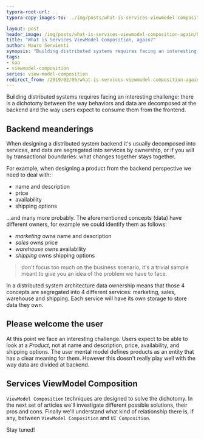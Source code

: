 ```yaml
---
typora-root-url: ..
typora-copy-images-to: ../img/posts/what-is-services-viewmodel-composition-again

layout: post
header_image: /img/posts/what-is-services-viewmodel-composition-again/header.jpg
title: "What is Services ViewModel Composition, again?"
author: Mauro Servienti
synopsis: "Building distributed systems requires facing an interesting challenge: there is a dichotomy between the way behaviors and data are decomposed at the backend and the way users expect to consume them from the frontend. Services ViewModel Composition techniques are designed to help us overcoming this dichotomy."
tags:
- soa
- viewmodel-composition
series: view-model-composition
redirect_from: /2019/02/06/what-is-services-viewmodel-composition-again.html
---
```

Building distributed systems requires facing an interesting challenge: there is a dichotomy between the way behaviors and data are decomposed at the backend and the way users expect to consume them from the frontend.

## Backend meanderings

When designing a distributed system backend it's usually decomposed into services, and data are segregated into services by ownership, or if you will by transactional boundaries: what changes together stays together.

For example, when designing a product from the backend perspective we need to deal with:

* name and description
* price
* availability
* shipping options

...and many more probably. The aforementioned concepts (data) have different owners, for example we could identify them as follows:

- *marketing* owns name and description
- *sales* owns price
- *warehouse* owns availability
- *shipping* owns shipping options

> don't focus too much on the business scenario, it's a trivial sample meant to give you an idea of the problem we have to face.

In a distributed system architecture data ownership means that those 4 concepts are segregated into 4 different services: marketing, sales, warehouse and shipping. Each service will have its own storage to store data they own.

## Please welcome the user

At this point we face an interesting challenge. Users expect to be able to look at a *Product*, not at name and description, price, availability, and shipping options. The user mental model defines products as an entity that has a clear meaning for them. However this doesn't really play well with the way data are divided at backend.

## Services ViewModel Composition

`ViewModel Composition` techniques are designed to solve the dichotomy. In the next set of articles we'll investigate different possible solutions, their pros and cons. Finally we'll understand what kind of relationship there is, if any, between `ViewModel Composition` and `UI Composition`.

Stay tuned!
